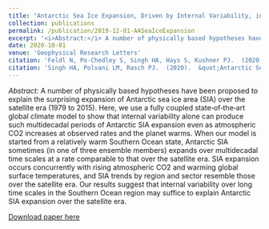 ```yaml
---
title: "Antarctic Sea Ice Expansion, Driven by Internal Variability, in the Presence of Increasing Atmospheric CO2"
collection: publications
permalink: /publication/2019-12-01-AASeaIceExpansion
excerpt: '<i>Abstract:</i> A number of physically based hypotheses have been proposed to explain the surprising expansion of Antarctic sea ice area (SIA) over the satellite era (1979 to 2015). Here, we use a fully coupled state‐of‐the‐art global climate model to show that internal variability alone can produce such multidecadal periods of Antarctic SIA expansion even as atmospheric CO2 increases at observed rates and the planet warms. When our model is started from a relatively warm Southern Ocean state, Antarctic SIA sometimes (in one of three ensemble members) expands over multidecadal time scales at a rate comparable to that over the satellite era. SIA expansion occurs concurrently with rising atmospheric CO2 and warming global surface temperatures, and SIA trends by region and sector resemble those over the satellite era. Our results suggest that internal variability over long time scales in the Southern Ocean region may suffice to explain Antarctic SIA expansion over the satellite era.'
date: 2020-10-01
venue: 'Geophysical Research Letters'
citation: 'Feldl N, Po-Chedley S, Singh HA, Hays S, Kushner PJ.  (2020). &quot;Sea ice and atmospheric circulation shape the high-latitude lapse rate feedback&quot;, <i>NPJ Climate and Atmospheric Science</i>, 3 (41), doi: 10.1038/s41612-020-00146-7.'
citation: 'Singh HA, Polvani LM, Rasch PJ.  (2020).  &quot;Antarctic Sea Ice Expansion, Driven by Internal Variability, in the Presence of Increasing Atmospheric CO2&quot;, <i>Geophysical Research Letters</i>, 46 (24), pp 14762-14771, doi: 10.1029/2019GL083758.'
---
```


<i>Abstract:</i> A number of physically based hypotheses have been proposed to explain the surprising expansion of Antarctic sea ice area (SIA) over the satellite era (1979 to 2015). Here, we use a fully coupled state‐of‐the‐art global climate model to show that internal variability alone can produce such multidecadal periods of Antarctic SIA expansion even as atmospheric CO2 increases at observed rates and the planet warms. When our model is started from a relatively warm Southern Ocean state, Antarctic SIA sometimes (in one of three ensemble members) expands over multidecadal time scales at a rate comparable to that over the satellite era. SIA expansion occurs concurrently with rising atmospheric CO2 and warming global surface temperatures, and SIA trends by region and sector resemble those over the satellite era. Our results suggest that internal variability over long time scales in the Southern Ocean region may suffice to explain Antarctic SIA expansion over the satellite era.

[Download paper here](http://hansialice.github.io/files/GRL-SinghEtAl2019-AASeaIceExpansion.pdf)
